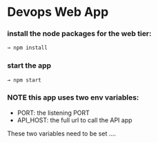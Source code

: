 # Devops Web App

### install the node packages for the web tier:

```sh
→ npm install
```

### start the app

```sh
→ npm start
```

### NOTE this app uses two env variables:

- PORT: the listening PORT
- API_HOST: the full url to call the API app

These two variables need to be set
....
